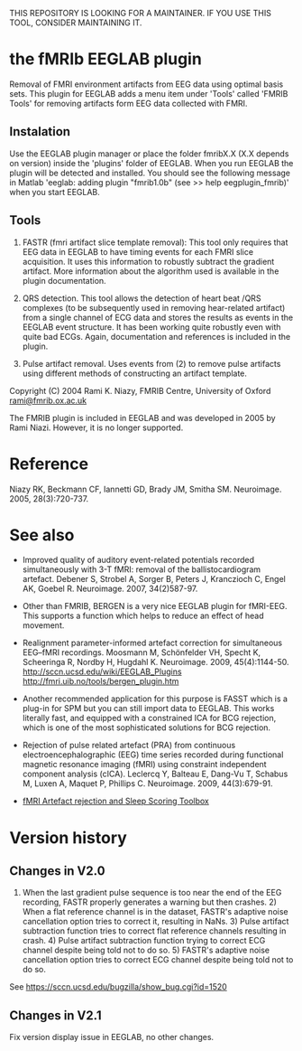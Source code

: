 THIS REPOSITORY IS LOOKING FOR A MAINTAINER. IF YOU USE THIS TOOL, CONSIDER MAINTAINING IT.

# the fMRIb EEGLAB plugin

Removal of FMRI environment artifacts from EEG data using optimal basis sets. This plugin for EEGLAB adds a menu item under 'Tools' called
'FMRIB Tools' for removing artifacts form EEG data collected with FMRI.

## Instalation

Use the EEGLAB plugin manager or place the folder fmribX.X (X.X depends on version) inside the 
'plugins' folder of EEGLAB.  When you run EEGLAB the plugin  will be 
detected and installed.  You should see the following message in Matlab 
'eeglab: adding plugin "fmrib1.0b" (see >> help eegplugin_fmrib)'
when you start EEGLAB.

## Tools
1. FASTR (fmri artifact slice template removal):  This tool only 
requires that EEG data in EEGLAB to have timing events for each FMRI slice 
acquisition.  It uses this information to robustly subtract the gradient 
artifact.  More information about the algorithm used is available in the 
plugin documentation.

2. QRS detection.  This tool allows the detection of heart beat /QRS 
complexes (to be subsequently used in removing hear-related artifact) from 
a single channel of ECG data and stores the results as events in the EEGLAB 
event structure.  It has been working quite robustly even with quite bad ECGs.  Again, documentation and references is included in the plugin.

3. Pulse artifact removal.   Uses events from (2) to remove pulse 
artifacts using different methods of constructing an artifact template. 

Copyright (C) 2004 Rami K. Niazy, FMRIB Centre, University of Oxford rami@fmrib.ox.ac.uk

The FMRIB plugin is included in EEGLAB and was developed in 2005 by Rami Niazi. However, it is no longer supported.

# Reference

Niazy RK, Beckmann CF, Iannetti GD, Brady JM, Smitha SM. Neuroimage. 2005, 28(3):720-737.

# See also

* Improved quality of auditory event-related potentials recorded simultaneously with 3-T fMRI: removal of the ballistocardiogram artefact. Debener S, Strobel A, Sorger B, Peters J, Kranczioch C, Engel AK, Goebel R. Neuroimage. 2007, 34(2)587-97.

* Other than FMRIB, BERGEN is a very nice EEGLAB plugin for fMRI-EEG. This supports a function which helps to reduce an effect of head movement.

* Realignment parameter-informed artefact correction for simultaneous EEG–fMRI recordings. Moosmann M, Schönfelder VH, Specht K, Scheeringa R, Nordby H, Hugdahl K. Neuroimage. 2009, 45(4):1144-50. http://sccn.ucsd.edu/wiki/EEGLAB_Plugins http://fmri.uib.no/tools/bergen_plugin.htm

* Another recommended application for this purpose is FASST which is a plug-in for SPM but you can still import data to EEGLAB. This works literally fast, and equipped with a constrained ICA for BCG rejection, which is one of the most sophisticated solutions for BCG rejection.

* Rejection of pulse related artefact (PRA) from continuous electroencephalographic (EEG) time series recorded during functional magnetic resonance imaging (fMRI) using constraint independent component analysis (cICA). Leclercq Y, Balteau E, Dang-Vu T, Schabus M, Luxen A, Maquet P, Phillips C. Neuroimage. 2009, 44(3):679-91.

* [fMRI Artefact rejection and Sleep Scoring Toolbox](http://www.montefiore.ulg.ac.be/~phillips/FASST.html)

# Version history

## Changes in V2.0

1) When the last gradient pulse sequence is too near the end of the EEG
recording, FASTR properly generates a warning but then crashes.  2) When a flat
reference channel is in the dataset, FASTR's adaptive noise cancellation option
tries to correct it, resulting in NaNs.  3) Pulse artifact subtraction function
tries to correct flat reference channels resulting in crash.  4) Pulse artifact
subtraction function trying to correct ECG channel despite being told not to do
so.  5) FASTR's adaptive noise cancellation option tries to correct ECG channel
despite being told not to do so.

See https://sccn.ucsd.edu/bugzilla/show_bug.cgi?id=1520

## Changes in V2.1
Fix version display issue in EEGLAB, no other changes.

